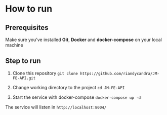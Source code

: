 # How to run

## Prerequisites
Make sure you've installed **Git**, **Docker** and **docker-compose** on your local machine

## Step to run

 1. Clone this repository
	 `git clone https://github.com/riandycandra/JM-FE-API.git`
	 
 2. Change working directory to the project
	 `cd JM-FE-API`
	 
 3. Start the service with docker-compose
	 `docker-compose up -d`

The service will listen in `http://localhost:8004/`

